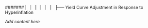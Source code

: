 ####### |   |   |   |   |   |   ├── Yield Curve Adjustment in Response to Hyperinflation

*Add content here*